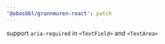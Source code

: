 ```yaml
---
'@obosbbl/grunnmuren-react': patch
---
```


support `aria-required` in `<TextField>` and `<TextArea>`

